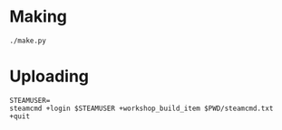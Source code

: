 # Making

`./make.py`

# Uploading

```
STEAMUSER=
steamcmd +login $STEAMUSER +workshop_build_item $PWD/steamcmd.txt +quit
```

